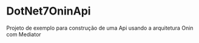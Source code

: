 # DotNet7OninApi
Projeto de exemplo para construção de uma Api usando a arquitetura Onin com Mediator
